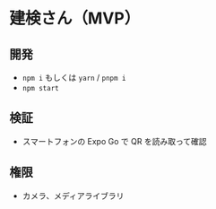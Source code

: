 # 建検さん（MVP）

## 開発
- `npm i` もしくは `yarn` / `pnpm i`
- `npm start`

## 検証
- スマートフォンの Expo Go で QR を読み取って確認

## 権限
- カメラ、メディアライブラリ
